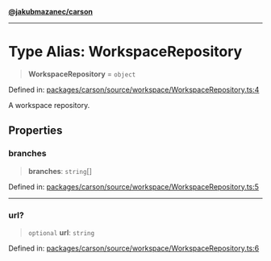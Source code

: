 [**@jakubmazanec/carson**](../README.md)

---

# Type Alias: WorkspaceRepository

> **WorkspaceRepository** = `object`

Defined in:
[packages/carson/source/workspace/WorkspaceRepository.ts:4](https://github.com/jakubmazanec/tools/blob/a9ba87d349a220bbed24d161794f90a6ba6009e5/packages/carson/source/workspace/WorkspaceRepository.ts#L4)

A workspace repository.

## Properties

### branches

> **branches**: `string`[]

Defined in:
[packages/carson/source/workspace/WorkspaceRepository.ts:5](https://github.com/jakubmazanec/tools/blob/a9ba87d349a220bbed24d161794f90a6ba6009e5/packages/carson/source/workspace/WorkspaceRepository.ts#L5)

---

### url?

> `optional` **url**: `string`

Defined in:
[packages/carson/source/workspace/WorkspaceRepository.ts:6](https://github.com/jakubmazanec/tools/blob/a9ba87d349a220bbed24d161794f90a6ba6009e5/packages/carson/source/workspace/WorkspaceRepository.ts#L6)
